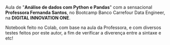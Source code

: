 Aula de "**Análise de dados com Python e Pandas**"
com a sensacional **Professora Fernanda Santos**, no Bootcamp Banco Carrefour Data Engineer, na **DIGITAL INNOVATION ONE**.



Notebook feito no Colab, com base na aula da Professora, e com 
diversos testes feitos por este autor, a fim de verificar a diverença
entre a sintaxe e etc!
